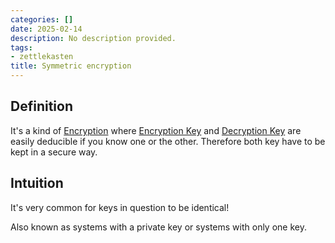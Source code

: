 ```yaml
---
categories: []
date: 2025-02-14
description: No description provided.
tags:
- zettlekasten
title: Symmetric encryption
---
```


## Definition

It's a kind of [Encryption](Encryption.md) where [Encryption Key](Encryption%20Key) and [Decryption Key](Decryption%20Key) are easily deducible if you know one or the other. Therefore both key have to be kept in a secure way.

## Intuition

It's very common for keys in question to be identical!

Also known as systems with a private key or systems with only one key.